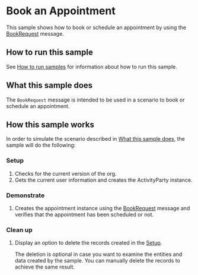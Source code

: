 # Book an Appointment

This sample shows how to book or schedule an appointment by using the [BookRequest](https://docs.microsoft.com/en-us/dotnet/api/microsoft.crm.sdk.messages.bookrequest?view=dynamics-general-ce-9) message.

## How to run this sample

See [How to run samples](../../../How-to-run-samples.md) for information about how to run this sample.

## What this sample does

The `BookRequest` message is intended to be used in a scenario to book or schedule an appointment.

## How this sample works

In order to simulate the scenario described in [What this sample does](#what-this-sample-does), the sample will do the following:

### Setup

1. Checks for the current version of the org.
1. Gets the current user information and creates the ActivityParty instance.

### Demonstrate

1. Creates the appointment instance using the [BookRequest](https://docs.microsoft.com/en-us/dotnet/api/microsoft.crm.sdk.messages.bookrequest?view=dynamics-general-ce-9) message and verifies that the appointment has been scheduled or not.

### Clean up

1. Display an option to delete the records created in the [Setup](#setup).

    The deletion is optional in case you want to examine the entities and data created by the sample. You can manually delete the records to achieve the same result.
